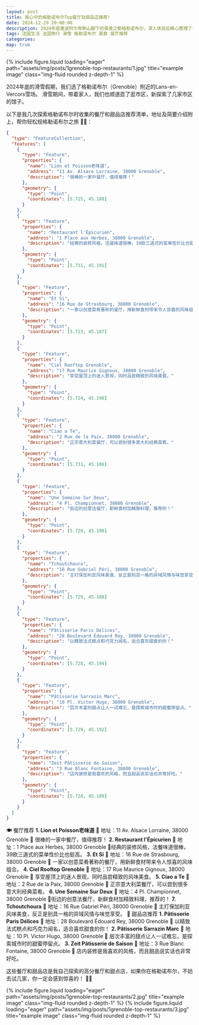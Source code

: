 ```yaml
---
layout: post
title: 我心中的格勒诺布尔Top餐厅及甜品店推荐!
date: 2024-12-29 20:00:00
description: 2024年底重返阿尔卑斯山脚下的美食之都格勒诺布尔，深入体验后精心整理了一份top餐厅和甜品店推荐清单。
tags: 法国生活 法国旅行 滑雪 格勒诺布尔 美食 餐厅推荐
categories: 
map: true
---
```

{% include figure.liquid loading="eager" path="assets/img/posts/1grenoble-top-restaurants/1.jpg" title="example image" class="img-fluid rounded z-depth-1" %}


2024年底的滑雪假期，我们选了格勒诺布尔（Grenoble）附近的Lans-en-Vercors雪场。
滑雪期间，带着家人，我们也顺道逛了逛市区，新探索了几家市区的馆子。

以下是我几次探索格勒诺布尔时收集的餐厅和甜品店推荐清单，地址及简要介绍附上，帮你轻松规格勒诺布尔之旅 🍴🎿：


```geojson
{
  "type": "FeatureCollection",
  "features": [
    {
      "type": "Feature",
      "properties": {
        "name": "Lion et Poisson老味道",
        "address": "11 Av. Alsace Lorraine, 38000 Grenoble",
        "description": "很棒的一家中餐厅，值得推荐！"
      },
      "geometry": {
        "type": "Point",
        "coordinates": [5.725, 45.188]
      }
    },
    {
      "type": "Feature",
      "properties": {
        "name": "Restaurant l'Épicurien",
        "address": "1 Place aux Herbes, 38000 Grenoble",
        "description": "经典的装修风格，法餐味道很棒，39欧三道式的菜单性价比也挺高。"
      },
      "geometry": {
        "type": "Point",
        "coordinates": [5.731, 45.191]
      }
    },
    {
      "type": "Feature",
      "properties": {
        "name": "Et Si",
        "address": "16 Rue de Strasbourg, 38000 Grenoble",
        "description": "一家以创意菜肴著称的餐厅，用新鲜食材带来令人惊喜的风味组合。"
      },
      "geometry": {
        "type": "Point",
        "coordinates": [5.723, 45.187]
      }
    },
    {
      "type": "Feature",
      "properties": {
        "name": "Ciel Rooftop Grenoble",
        "address": "17 Rue Maurice Gignoux, 38000 Grenoble",
        "description": "享受屋顶上的迷人景观，同时品尝精致的风味美食。"
      },
      "geometry": {
        "type": "Point",
        "coordinates": [5.724, 45.190]
      }
    },
    {
      "type": "Feature",
      "properties": {
        "name": "Ciao a Te",
        "address": "2 Rue de la Paix, 38000 Grenoble",
        "description": "正宗意大利菜餐厅，可以尝到很多意大利经典菜肴。"
      },
      "geometry": {
        "type": "Point",
        "coordinates": [5.731, 45.186]
      }
    },
    {
      "type": "Feature",
      "properties": {
        "name": "Une Semaine Sur Deux",
        "address": "4 Pl. Championnet, 38000 Grenoble",
        "description": "街边的创意法餐厅，新鲜食材加精致料理，推荐的！"
      },
      "geometry": {
        "type": "Point",
        "coordinates": [5.728, 45.190]
      }
    },
    {
      "type": "Feature",
      "properties": {
        "name": "Tchoutchoura",
        "address": "16 Rue Gabriel Péri, 38000 Grenoble",
        "description": "主打保加利亚风味美食，反正是别具一格的异域风情与味觉享受。"
      },
      "geometry": {
        "type": "Point",
        "coordinates": [5.729, 45.188]
      }
    },
    {
      "type": "Feature",
      "properties": {
        "name": "Pâtisserie Paris Délices",
        "address": "28 Boulevard Édouard Rey, 38000 Grenoble",
        "description": "以精致法式糕点和巧克力闻名，适合喜欢甜食的你！"
      },
      "geometry": {
        "type": "Point",
        "coordinates": [5.728, 45.194]
      }
    },
    {
      "type": "Feature",
      "properties": {
        "name": "Pâtisserie Sarrazin Marc",
        "address": "10 Pl. Victor Hugo, 38000 Grenoble",
        "description": "层次丰富的甜点让人一试难忘，是探索城市时的甜蜜停留点。"
      },
      "geometry": {
        "type": "Point",
        "coordinates": [5.729, 45.192]
      }
    },
    {
      "type": "Feature",
      "properties": {
        "name": "Zeit Pâtisserie de Saison",
        "address": "3 Rue Blanc Fontaine, 38000 Grenoble",
        "description": "店内装修是我喜欢的风格，而且甜品说实话也非常好吃。"
      },
      "geometry": {
        "type": "Point",
        "coordinates": [5.728, 45.189]
      }
    }
  ]
}
```
	
🍽️ 餐厅推荐
**1. Lion et Poisson老味道**
📍 地址：11 Av. Alsace Lorraine, 38000 Grenoble
🌟 很棒的一家中餐厅，值得推荐！
**2. Restaurant l'Épicurien**
📍 地址：1 Place aux Herbes, 38000 Grenoble
🌟经典的装修风格，法餐味道很棒，39欧三道式的菜单性价比也挺高。
**3. Et Si**
📍 地址：16 Rue de Strasbourg, 38000 Grenoble
🌟 一家以创意菜肴著称的餐厅，用新鲜食材带来令人惊喜的风味组合。
**4. Ciel Rooftop Grenoble**
📍 地址：17 Rue Maurice Gignoux, 38000 Grenoble
🌟 享受屋顶上的迷人景观，同时品尝精致的风味美食。
**5. Ciao a Te**
📍 地址：2 Rue de la Paix, 38000 Grenoble
🌟 正宗意大利菜餐厅，可以尝到很多意大利经典菜肴。
**6. Une Semaine Sur Deux**
📍 地址：4 Pl. Championnet, 38000 Grenoble
🌟街边的创意法餐厅，新鲜食材加精致料理，推荐的！
**7. Tchoutchoura**
📍 地址：16 Rue Gabriel Péri, 38000 Grenoble
🌟 主打保加利亚风味美食，反正是别具一格的异域风情与味觉享受。
🍰 甜品店推荐
**1. Pâtisserie Paris Délices**
📍 地址：28 Boulevard Édouard Rey, 38000 Grenoble
🌟 以精致法式糕点和巧克力闻名，适合喜欢甜食的你！
**2. Pâtisserie Sarrazin Marc**
📍 地址：10 Pl. Victor Hugo, 38000 Grenoble
🌟 层次丰富的甜点让人一试难忘，是探索城市时的甜蜜停留点。
**3. Zeit Pâtisserie de Saison**
📍 地址：3 Rue Blanc Fontaine, 38000 Grenoble
🌟 店内装修是我喜欢的风格，而且甜品说实话也非常好吃。
	
这些餐厅和甜品店是我自己探索的高分餐厅和甜点店，如果你在格勒诺布尔，不妨去试几家，你一定会感到惊喜的！ 🍷✨

{% include figure.liquid loading="eager" path="assets/img/posts/1grenoble-top-restaurants/2.jpg" title="example image" class="img-fluid rounded z-depth-1" %}
{% include figure.liquid loading="eager" path="assets/img/posts/1grenoble-top-restaurants/3.jpg" title="example image" class="img-fluid rounded z-depth-1" %}

